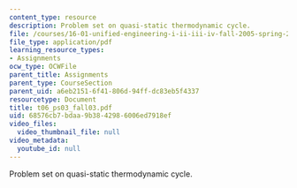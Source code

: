 ```yaml
---
content_type: resource
description: Problem set on quasi-static thermodynamic cycle.
file: /courses/16-01-unified-engineering-i-ii-iii-iv-fall-2005-spring-2006/68576cb7bdaa9b3842986006ed7918ef_t06_ps03_fall03.pdf
file_type: application/pdf
learning_resource_types:
- Assignments
ocw_type: OCWFile
parent_title: Assignments
parent_type: CourseSection
parent_uid: a6eb2151-6f41-806d-94ff-dc83eb5f4337
resourcetype: Document
title: t06_ps03_fall03.pdf
uid: 68576cb7-bdaa-9b38-4298-6006ed7918ef
video_files:
  video_thumbnail_file: null
video_metadata:
  youtube_id: null
---
```

Problem set on quasi-static thermodynamic cycle.